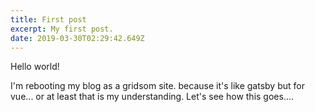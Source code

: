```yaml
---
title: First post
excerpt: My first post.
date: 2019-03-30T02:29:42.649Z
---
```

Hello world!

I'm rebooting my blog as a gridsom site. because it's like gatsby but for vue... or at least that is my understanding. Let's see how this goes....
